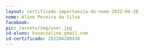 ```yaml
---
layout: certificado-importancia-do-nome-2022-04-28
nome: Aline Pereira da Silva
facebook:
pic: /assets/img/user.jpg
id-aluno: kovaczaline.gmail.com
id-certificado: 202204280438
---
```

